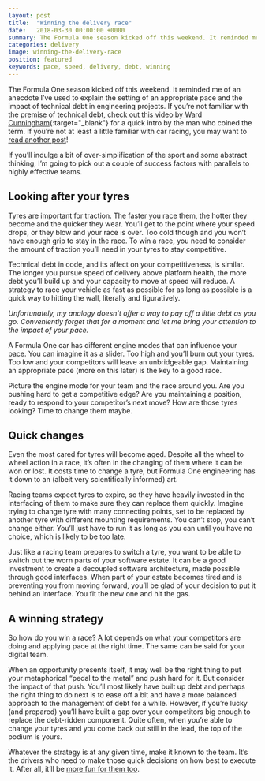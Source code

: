 ```yaml
---
layout: post
title:  "Winning the delivery race"
date:   2018-03-30 00:00:00 +0000
summary: The Formula One season kicked off this weekend. It reminded me of an anecdote I’ve used to explain the setting of an appropriate pace and the impact of technical debt in engineering projects.
categories: delivery
image: winning-the-delivery-race
position: featured
keywords: pace, speed, delivery, debt, winning
---
```

The Formula One season kicked off this weekend. It reminded me of an anecdote I’ve used to explain the setting of an appropriate pace and the impact of technical debt in engineering projects. If you’re not familiar with the premise of technical debt, [check out this video by Ward Cunningham](https://www.youtube.com/watch?v=pqeJFYwnkjE]){:target="_blank"} for a quick intro by the man who coined the term. If you’re not at least a little familiar with car racing, you may want to [read another post](/)!

If you’ll indulge a bit of over-simplification of the sport and some abstract thinking, I’m going to pick out a couple of success factors with parallels to highly effective teams.

## Looking after your tyres
Tyres are important for traction. The faster you race them, the hotter they become and the quicker they wear. You’ll get to the point where your speed drops, or they blow and your race is over. Too cold though and you won’t have enough grip to stay in the race. To win a race, you need to consider the amount of traction you’ll need in your tyres to stay competitive.

Technical debt in code, and its affect on your competitiveness, is similar. The longer you pursue speed of delivery above platform health, the more debt you’ll build up and your capacity to move at speed will reduce. A strategy to race your vehicle as fast as possible for as long as possible is a quick way to hitting the wall, literally and figuratively.

*Unfortunately, my analogy doesn’t offer a way to pay off a little debt as you go. Conveniently forget that for a moment and let me bring your attention to the impact of your pace.*

A Formula One car has different engine modes that can influence your pace. You can imagine it as a slider. Too high and you’ll burn out your tyres. Too low and your competitors will leave an unbridgeable gap. Maintaining an appropriate pace (more on this later) is the key to a good race.

Picture the engine mode for your team and the race around you. Are you pushing hard to get a competitive edge? Are you maintaining a position, ready to respond to your competitor’s next move? How are those tyres looking? Time to change them maybe.

## Quick changes
Even the most cared for tyres will become aged. Despite all the wheel to wheel action in a race, it’s often in the changing of them where it can be won or lost. It costs time to change a tyre, but Formula One engineering has it down to an (albeit very scientifically informed) art.

Racing teams expect tyres to expire, so they have heavily invested in the interfacing of them to make sure they can replace them quickly. Imagine trying to change tyre with many connecting points, set to be replaced by another tyre with different mounting requirements. You can’t stop, you can’t change either. You’ll just have to run it as long as you can until you have no choice, which is likely to be too late.

Just like a racing team prepares to switch a tyre, you want to be able to switch out the worn parts of your software estate. It can be a good investment to create a decoupled software architecture, made possible through good interfaces. When part of your estate becomes tired and is preventing you from moving forward, you’ll be glad of your decision to put it behind an interface. You fit the new one and hit the gas.

## A winning strategy
So how do you win a race? A lot depends on what your competitors are doing and applying pace at the right time. The same can be said for your digital team.

When an opportunity presents itself, it may well be the right thing to put your metaphorical “pedal to the metal” and push hard for it. But consider the impact of that push. You’ll most likely have built up debt and perhaps the right thing to do next is to ease off a bit and have a more balanced approach to the management of debt for a while. However, if you’re lucky (and prepared) you’ll have built a gap over your competitors big enough to replace the debt-ridden component. Quite often, when you’re able to change your tyres and you come back out still in the lead, the top of the podium is yours.

Whatever the strategy is at any given time, make it known to the team. It’s the drivers who need to make those quick decisions on how best to execute it. After all, it’ll be [more fun for them too](/motivation/2018/03/15/millennial-maslow-jenga.html).
